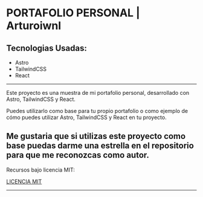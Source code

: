 # PORTAFOLIO PERSONAL | Arturoiwnl 

## Tecnologias Usadas:

- Astro
- TailwindCSS 
- React
---

Este proyecto es una muestra de mi portafolio personal, desarrollado con Astro, TailwindCSS y React.

Puedes utilizarlo como base para tu propio portafolio o como ejemplo de cómo puedes utilizar Astro, TailwindCSS y React en tu proyecto.

Me gustaria que si utilizas este proyecto como base puedas darme una estrella en el repositorio para que me reconozcas como autor.
---

Recursos bajo licencia MIT:

[LICENCIA MIT](https://github.com/Arturooiwnl/mi-portafolio?tab=MIT-1-ov-file)

---


